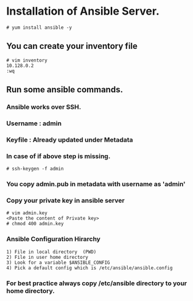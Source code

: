 # Installation of Ansible Server.

```
# yum install ansible -y
```

## You can create your inventory file
```
# vim inventory
10.128.0.2
:wq
```
## Run some ansible commands.

### Ansible works over SSH.
### Username : admin
### Keyfile : Already updated under Metadata
### In case of if above step is missing.

```
# ssh-keygen -f admin
```

### You copy admin.pub in metadata with username as 'admin'

### Copy your private key in ansible server
```
# vim admin.key
<Paste the content of Private key>
# chmod 400 admin.key
```

### Ansible Configuration Hirarchy
```
1) File in local directory  (PWD)
2) File in user home directory
3) Look for a variable $ANSIBLE_CONFIG
4) Pick a default config which is /etc/ansible/ansible.config
```

### For best practice always copy /etc/ansible directory to your home directory.


















